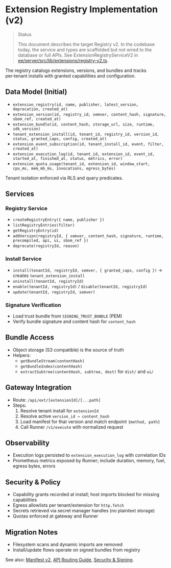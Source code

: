 # Extension Registry Implementation (v2)
> Status
>
> This document describes the target Registry v2. In the codebase today, the service and types are scaffolded but not wired to the database or full APIs. See ExtensionRegistryServiceV2 in [ee/server/src/lib/extensions/registry-v2.ts](ee/server/src/lib/extensions/registry-v2.ts).


The registry catalogs extensions, versions, and bundles and tracks per‑tenant installs with granted capabilities and configuration.

## Data Model (Initial)

- `extension_registry(id, name, publisher, latest_version, deprecation, created_at)`
- `extension_version(id, registry_id, semver, content_hash, signature, sbom_ref, created_at)`
- `extension_bundle(id, content_hash, storage_url, size, runtime, sdk_version)`
- `tenant_extension_install(id, tenant_id, registry_id, version_id, status, granted_caps, config, created_at)`
- `extension_event_subscription(id, tenant_install_id, event, filter, created_at)`
- `extension_execution_log(id, tenant_id, extension_id, event_id, started_at, finished_at, status, metrics, error)`
- `extension_quota_usage(tenant_id, extension_id, window_start, cpu_ms, mem_mb_ms, invocations, egress_bytes)`

Tenant isolation enforced via RLS and query predicates.

## Services

### Registry Service
- `createRegistryEntry({ name, publisher })`
- `listRegistryEntries(filter)`
- `getRegistryEntry(id)`
- `addVersion(registryId, { semver, content_hash, signature, runtime, precompiled, api, ui, sbom_ref })`
- `deprecate(registryId, reason)`

### Install Service
- `install(tenantId, registryId, semver, { granted_caps, config })` → creates `tenant_extension_install`
- `uninstall(tenantId, registryId)`
- `enable(tenantId, registryId)` / `disable(tenantId, registryId)`
- `update(tenantId, registryId, semver)`

### Signature Verification
- Load trust bundle from `SIGNING_TRUST_BUNDLE` (PEM)
- Verify bundle signature and content hash for `content_hash`

## Bundle Access

- Object storage (S3 compatible) is the source of truth
- Helpers:
  - `getBundleStream(contentHash)`
  - `getBundleIndex(contentHash)`
  - `extractSubtree(contentHash, subtree, dest)` for `dist/` and `ui/`

## Gateway Integration

- Route: `/api/ext/[extensionId]/[...path]`
- Steps:
  1. Resolve tenant install for `extensionId`
  2. Resolve active `version_id → content_hash`
  3. Load manifest for that version and match endpoint `{method, path}`
  4. Call Runner `/v1/execute` with normalized request

## Observability

- Execution logs persisted to `extension_execution_log` with correlation IDs
- Prometheus metrics exposed by Runner; include duration, memory, fuel, egress bytes, errors

## Security & Policy

- Capability grants recorded at install; host imports blocked for missing capabilities
- Egress allowlists per tenant/extension for `http.fetch`
- Secrets retrieved via secret manager handles (no plaintext storage)
- Quotas enforced at gateway and Runner

## Migration Notes

- Filesystem scans and dynamic imports are removed
- Install/update flows operate on signed bundles from registry

See also: [Manifest v2](manifest_schema.md), [API Routing Guide](api-routing-guide.md), [Security & Signing](security_signing.md).
